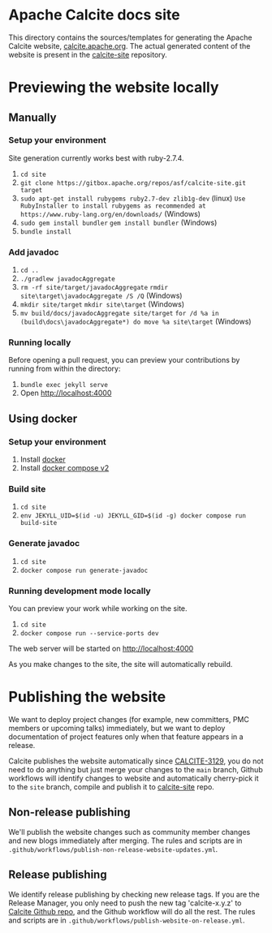 <!--
{% comment %}
Licensed to the Apache Software Foundation (ASF) under one or more
contributor license agreements.  See the NOTICE file distributed with
this work for additional information regarding copyright ownership.
The ASF licenses this file to you under the Apache License, Version 2.0
(the "License"); you may not use this file except in compliance with
the License.  You may obtain a copy of the License at

http://www.apache.org/licenses/LICENSE-2.0

Unless required by applicable law or agreed to in writing, software
distributed under the License is distributed on an "AS IS" BASIS,
WITHOUT WARRANTIES OR CONDITIONS OF ANY KIND, either express or implied.
See the License for the specific language governing permissions and
limitations under the License.
{% endcomment %}
-->

# Apache Calcite docs site

This directory contains the sources/templates for generating the Apache Calcite website,
[calcite.apache.org](https://calcite.apache.org/). The actual generated content of the website
is present in the [calcite-site](https://github.com/apache/calcite-site) repository.

# Previewing the website locally

## Manually

### Setup your environment

Site generation currently works best with ruby-2.7.4.

1. `cd site`
2. `git clone https://gitbox.apache.org/repos/asf/calcite-site.git target`
3. `sudo apt-get install rubygems ruby2.7-dev zlib1g-dev` (linux)
   `Use RubyInstaller to install rubygems as recommended at https://www.ruby-lang.org/en/downloads/` (Windows)
4. `sudo gem install bundler`
   `gem install bundler` (Windows)
5. `bundle install`

### Add javadoc

1. `cd ..`
2. `./gradlew javadocAggregate`
3. `rm -rf site/target/javadocAggregate`
   `rmdir site\target\javadocAggregate /S /Q` (Windows)
4. `mkdir site/target`
   `mkdir site\target` (Windows)
5. `mv build/docs/javadocAggregate site/target`
   `for /d %a in (build\docs\javadocAggregate*) do move %a site\target` (Windows)

### Running locally

Before opening a pull request, you can preview your contributions by
running from within the directory:

1. `bundle exec jekyll serve`
2. Open [http://localhost:4000](http://localhost:4000)

## Using docker

### Setup your environment

1. Install [docker](https://docs.docker.com/install/)
2. Install [docker compose v2](https://docs.docker.com/compose/cli-command/#installing-compose-v2)

### Build site

1. `cd site`
2. `env JEKYLL_UID=$(id -u) JEKYLL_GID=$(id -g) docker compose run build-site`

### Generate javadoc

1. `cd site`
2. `docker compose run generate-javadoc`

### Running development mode locally

You can preview your work while working on the site.

1. `cd site`
2. `docker compose run --service-ports dev`

The web server will be started on [http://localhost:4000](http://localhost:4000)

As you make changes to the site, the site will automatically rebuild.

# Publishing the website

We want to deploy project changes (for example, new committers, PMC members or upcoming talks)
immediately, but we want to deploy documentation of project features only when that feature appears
in a release.

Calcite publishes the website automatically since [CALCITE-3129](https://issues.apache.org/jira/browse/CALCITE-3129),
you do not need to do anything but just merge your changes to the `main` branch,
Github workflows will identify changes to website and automatically cherry-pick it to the `site` branch,
compile and publish it to [calcite-site](https://github.com/apache/calcite-site) repo.

## Non-release publishing

We'll publish the website changes such as community member changes and new blogs immediately after merging.
The rules and scripts are in `.github/workflows/publish-non-release-website-updates.yml`.

## Release publishing

We identify release publishing by checking new release tags. If you are the Release Manager,
you only need to push the new tag 'calcite-x.y.z' to [Calcite Github repo](https://github.com/apache/calcite),
and the Github workflow will do all the rest.
The rules and scripts are in `.github/workflows/publish-website-on-release.yml`.

